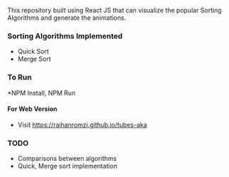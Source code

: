 This repository built using React JS that can visualize the popular Sorting Algorithms and generate the animations.

### Sorting Algorithms Implemented
- Quick Sort
- Merge Sort

### To Run

*NPM Install, NPM Run

#### For Web Version

- Visit https://raihanromzi.github.io/tubes-aka

### TODO
- Comparisons between algorithms
- Quick, Merge sort implementation
